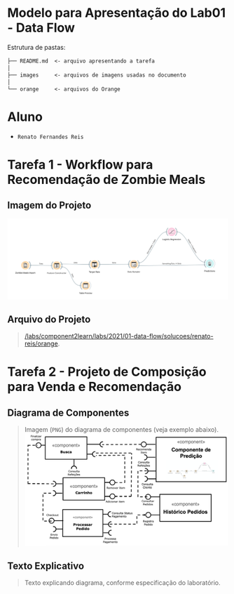 # Modelo para Apresentação do Lab01 - Data Flow

Estrutura de pastas:

~~~
├── README.md  <- arquivo apresentando a tarefa
│
├── images     <- arquivos de imagens usadas no documento
│
└── orange     <- arquivos do Orange
~~~

# Aluno
* `Renato Fernandes Reis`

# Tarefa 1 - Workflow para Recomendação de Zombie Meals

## Imagem do Projeto
![Workflow Orange](images/orange-zombie-meals-prediction.png)

## Arquivo do Projeto
> [/labs/component2learn/labs/2021/01-data-flow/solucoes/renato-reis/orange](../../../labs/component2learn/labs/2021/01-data-flow/solucoes/renato-reis/orange/zombie-meals.ows).

# Tarefa 2 - Projeto de Composição para Venda e Recomendação

## Diagrama de Componentes

> Imagem (`PNG`) do diagrama de componentes (veja exemplo abaixo).
![Diagrama Venda](images/diagrama-componentes-venda.png)

## Texto Explicativo

> Texto explicando diagrama, conforme especificação do laboratório.

